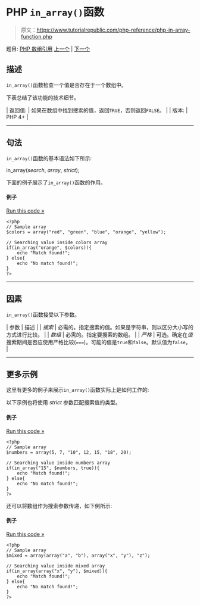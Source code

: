 # PHP `in_array()`函数

> 原文：<https://www.tutorialrepublic.com/php-reference/php-in-array-function.php>

题目: [PHP 数组引用](php-array-functions.php) [上一个](php-extract-function.php) | [下一个](php-key-function.php)

## 描述

`in_array()`函数检查一个值是否存在于一个数组中。

下表总结了该功能的技术细节。

| 返回值: | 如果在数组中找到搜索的值，返回`TRUE`，否则返回`FALSE`。 |
| 版本: | PHP 4+ |

* * *

## 句法

`in_array()`函数的基本语法如下所示:

in_array(*search*, *array*, *strict*);

下面的例子展示了`in_array()`函数的作用。

#### 例子

[Run this code »](../codelab.php?topic=php&file=check-if-a-value-exists-in-an-array "Run this code to view the output")

```
<?php
// Sample array
$colors = array("red", "green", "blue", "orange", "yellow");

// Searching value inside colors array
if(in_array("orange", $colors)){
    echo "Match found!";
} else{
    echo "No match found!";
}
?>
```

* * *

## 因素

`in_array()`函数接受以下参数。

| 参数 | 描述 |
| *搜索* | 必需的。指定搜索的值。如果是字符串，则以区分大小写的方式进行比较。 |
| *数组* | 必需的。指定要搜索的数组。 |
| *严格* | 可选。确定在*值*搜索期间是否应使用严格比较(`===`)。可能的值是`true`和`false`。默认值为`false`。 |

* * *

## 更多示例

这里有更多的例子来展示`in_array()`函数实际上是如何工作的:

以下示例也将使用 *strict* 参数匹配搜索值的类型。

#### 例子

[Run this code »](../codelab.php?topic=php&file=strict-check-whether-a-value-exists-in-an-array "Run this code to view the output")

```
<?php
// Sample array
$numbers = array(5, 7, "10", 12, 15, "18", 20);

// Searching value inside numbers array
if(in_array("15", $numbers, true)){
    echo "Match found!";
} else{
    echo "No match found!";
}
?>
```

还可以将数组作为搜索参数传递，如下例所示:

#### 例子

[Run this code »](../codelab.php?topic=php&file=check-if-an-array-exists-inside-of-an-array "Run this code to view the output")

```
<?php
// Sample array
$mixed = array(array("a", "b"), array("x", "y"), "z");

// Searching value inside mixed array
if(in_array(array("x", "y"), $mixed)){
    echo "Match found!";
} else{
    echo "No match found!";
}
?>
```